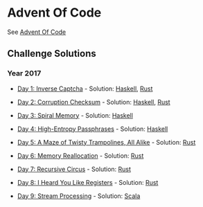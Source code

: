 Advent Of Code
==============

See [Advent Of Code](http://adventofcode.com)

Challenge Solutions
-------------------

### Year 2017


- [Day 1: Inverse Captcha](http://adventofcode.com/2017/day/1) - Solution: [Haskell](https://github.com/astronomerdamo/AdventOfCode/tree/master/haskell/inverse_captcha), [Rust](https://github.com/astronomerdamo/AdventOfCode/blob/master/rust_revamp/rust/src/solutions/day1.rs)

- [Day 2: Corruption Checksum](http://adventofcode.com/2017/day/2) - Solution: [Haskell](https://github.com/astronomerdamo/AdventOfCode/tree/master/haskell/corruption_checksum), [Rust](https://github.com/astronomerdamo/AdventOfCode/blob/master/rust_revamp/rust/src/solutions/day2.rs)

- [Day 3: Spiral Memory](http://adventofcode.com/2017/day/3) - Solution: [Haskell](https://github.com/astronomerdamo/AdventOfCode/tree/master/haskell/spiral_memory)

- [Day 4: High-Entropy Passphrases](http://adventofcode.com/2017/day/4) - Solution: [Haskell](https://github.com/astronomerdamo/AdventOfCode/tree/master/haskell/high_entropy_passphrases)

- [Day 5: A Maze of Twisty Trampolines, All Alike](http://adventofcode.com/2017/day/5) - Solution: [Rust](https://github.com/astronomerdamo/AdventOfCode/blob/master/rust_revamp/rust/src/solutions/day5.rs)

- [Day 6: Memory Reallocation](http://adventofcode.com/2017/day/6) - Solution: [Rust](https://github.com/astronomerdamo/AdventOfCode/blob/master/rust_revamp/rust/src/solutions/day6.rs)

- [Day 7: Recursive Circus](http://adventofcode.com/2017/day/7) - Solution: [Rust](https://github.com/astronomerdamo/AdventOfCode/tree/master/rust/recursive_circus)

- [Day 8: I Heard You Like Registers](http://adventofcode.com/2017/day/8) - Solution: [Rust](https://github.com/astronomerdamo/AdventOfCode/blob/master/rust_revamp/rust/src/solutions/day8.rs)

- [Day 9: Stream Processing](http://adventofcode.com/2017/day/9) - Solution: [Scala](https://github.com/astronomerdamo/AdventOfCode/tree/master/scala/stream_processing)
